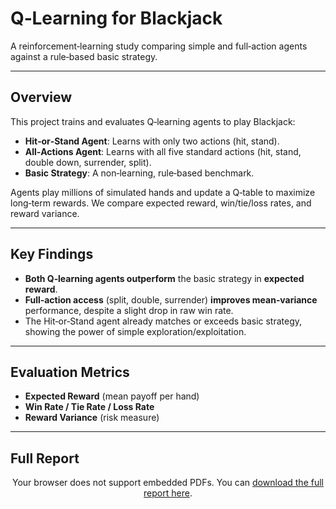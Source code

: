 # Q‑Learning for Blackjack

A reinforcement‑learning study comparing simple and full‑action agents against a rule‑based basic strategy.

---

## Overview

This project trains and evaluates Q‑learning agents to play Blackjack:

- **Hit‑or‑Stand Agent**: Learns with only two actions (hit, stand).  
- **All‑Actions Agent**: Learns with all five standard actions (hit, stand, double down, surrender, split).  
- **Basic Strategy**: A non‑learning, rule‑based benchmark.

Agents play millions of simulated hands and update a Q‑table to maximize long‑term rewards. We compare expected reward, win/tie/loss rates, and reward variance.

---

## Key Findings

- **Both Q‑learning agents outperform** the basic strategy in **expected reward**.  
- **Full‑action access** (split, double, surrender) **improves mean‑variance** performance, despite a slight drop in raw win rate.  
- The Hit‑or‑Stand agent already matches or exceeds basic strategy, showing the power of simple exploration/exploitation.

---

## Evaluation Metrics

- **Expected Reward** (mean payoff per hand)  
- **Win Rate / Tie Rate / Loss Rate**  
- **Reward Variance** (risk measure)

---

## Full Report

<p align="center">
  <object data="./Q-Learning for Blackjack.pdf" 
          type="application/pdf" 
          width="100%" height="600px">
    <p>Your browser does not support embedded PDFs.  
       You can <a href="./Q-Learning for Blackjack.pdf">download the full report here</a>.</p>
  </object>
</p>
